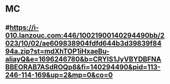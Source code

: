 # MC
#https://i-010.lanzouc.com:446/10021900140294490bb/2023/10/02/ae609838904fdfd644b3d39839f8494a.zip?st=mdXhTOP1iHxaeBu-aliayQ&e=1696246780&b=CRYIS1JyVBYDBFNABBEORAB7ASdROQp8&fi=140294490&pid=113-246-114-169&up=2&mp=0&co=0
---
